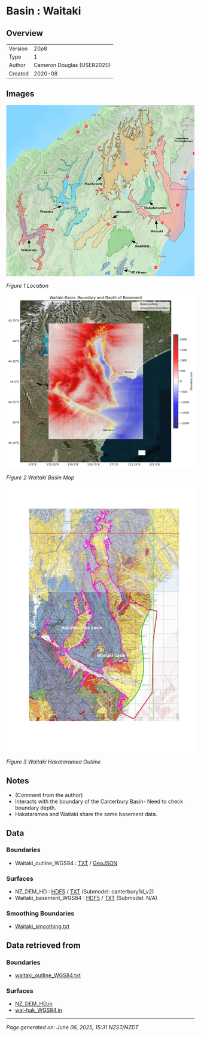 # Basin : Waitaki

## Overview
|         |                     |
|---------|---------------------|
| Version | 20p8           |
| Type    | 1        |
| Author  | Cameron Douglas (USER2020)            |
| Created | 2020-08           |


## Images
![](../images/maps/SI_mid.png)

*Figure 1 Location*

![](../images/regional/Waitaki_basin_map.png)

*Figure 2 Waitaki Basin Map*

![](../images/basins/waitaki_hakataramea_outline.jpg)

*Figure 3 Waitaki Hakataramea Outline*


## Notes
- (Comment from the author)
- Interacts with the boundary of the Canterbury Basin- Need to check boundary depth.
- Hakataramea and Waitaki share the same basement data.

## Data
### Boundaries
- Waitaki_outline_WGS84 : [TXT](../../velocity_modelling/data/regional/Waitaki/Waitaki_outline_WGS84.txt) / [GeoJSON](../../velocity_modelling/data/regional/Waitaki/Waitaki_outline_WGS84.geojson)

### Surfaces
- NZ_DEM_HD : [HDF5](../../velocity_modelling/data/global/surface/NZ_DEM_HD.h5) / [TXT](../../velocity_modelling/data/global/surface/NZ_DEM_HD.in) (Submodel: canterbury1d_v2)
- Waitaki_basement_WGS84 : [HDF5](../../velocity_modelling/data/regional/Waitaki/Waitaki_basement_WGS84.h5) / [TXT](../../velocity_modelling/data/regional/Waitaki/Waitaki_basement_WGS84.in) (Submodel: N/A)

### Smoothing Boundaries
- [Waitaki_smoothing.txt](../../velocity_modelling/data/regional/Waitaki/Waitaki_smoothing.txt)

## Data retrieved from
### Boundaries
- [waitaki_outline_WGS84.txt](https://github.com/ucgmsim/Velocity-Model/tree/main/Data/USER20_BASINS/waitaki_outline_WGS84.txt)

### Surfaces
- [NZ_DEM_HD.in](https://github.com/ucgmsim/Velocity-Model/tree/main/Data/DEM/NZ_DEM_HD.in)
- [wai-hak_WGS84.in](https://github.com/ucgmsim/Velocity-Model/tree/main/Data/USER20_BASINS/wai-hak_WGS84.in)

---
*Page generated on: June 06, 2025, 15:31 NZST/NZDT*
